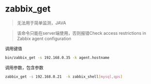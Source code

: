 # zabbix_get

> 无法用于简单监测，JAVA

> 该命令只能在server端使用，否则报错Check access restrictions in Zabbix agent configuration

调用键值

```bash
bin/zabbix_get -s 192.168.0.35 -k agent.hostname
```

调用参数，包含参数

```bash
zabbix_get -s 192.168.0.21  -k zabbix_shell[mysql,qps]
```

